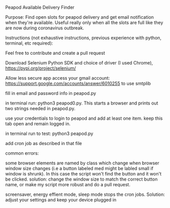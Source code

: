 Peapod Available Delivery Finder

Purpose: Find open slots for peapod delivery and get email notification when they're available. Useful really only when all the slots are full like they are now during coronavirus outbreak.

Instructions (not exhaustive instructions, previous experience with python, terminal, etc required):

Feel free to contribute and create a pull request

Download Selenium Python SDK and choice of driver (I used Chrome), https://pypi.org/project/selenium/

Allow less secure app access your gmail account: https://support.google.com/accounts/answer/6010255 to use smtplib

fill in email and password info in peapod.py

in terminal run: python3 peapod0.py. This starts a browser and prints out two strings needed in peapod.py.

use your credentials to login to peapod and add at least one item. keep this tab open and remain logged in.

in terminal run to test: python3 peapod.py

add cron job as described in that file

common errors:

some browser elements are named by class which change when browser window size changes (i.e a button labeled med might be labled small if window is shrunk). In this case the script won't find the button and it won't be clicked. solution: change the window size to match the correct button name, or make my script more robust and do a pull request.

screensaver, energy effient mode, sleep mode stops the cron jobs. Solution: adjust your settings and keep your device plugged in
